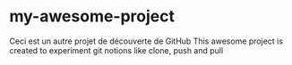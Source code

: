 # my-awesome-project
Ceci est un autre projet de découverte de GitHub
This awesome project is created to experiment git notions like clone, push and pull

